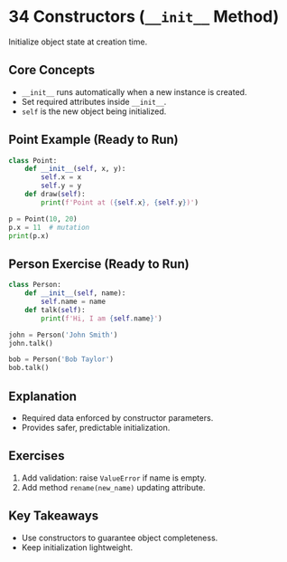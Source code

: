 # 34 Constructors (`__init__` Method)

Initialize object state at creation time.

## Core Concepts
- `__init__` runs automatically when a new instance is created.
- Set required attributes inside `__init__`.
- `self` is the new object being initialized.

## Point Example (Ready to Run)
```python
class Point:
    def __init__(self, x, y):
        self.x = x
        self.y = y
    def draw(self):
        print(f'Point at ({self.x}, {self.y})')

p = Point(10, 20)
p.x = 11  # mutation
print(p.x)
```

## Person Exercise (Ready to Run)
```python
class Person:
    def __init__(self, name):
        self.name = name
    def talk(self):
        print(f'Hi, I am {self.name}')

john = Person('John Smith')
john.talk()

bob = Person('Bob Taylor')
bob.talk()
```

## Explanation
- Required data enforced by constructor parameters.
- Provides safer, predictable initialization.

## Exercises
1. Add validation: raise `ValueError` if name is empty.
2. Add method `rename(new_name)` updating attribute.

## Key Takeaways
- Use constructors to guarantee object completeness.
- Keep initialization lightweight.
